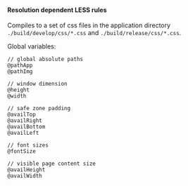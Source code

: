 #### Resolution dependent LESS rules

Compiles to a set of css files in the application directory `./build/develop/css/*.css` and `./build/release/css/*.css`.

Global variables:

	// global absolute paths
	@pathApp
	@pathImg

	// window dimension
	@height
	@width

	// safe zone padding
	@availTop
	@availRight
	@availBottom
	@availLeft

	// font sizes
	@fontSize

	// visible page content size
	@availHeight
	@availWidth
